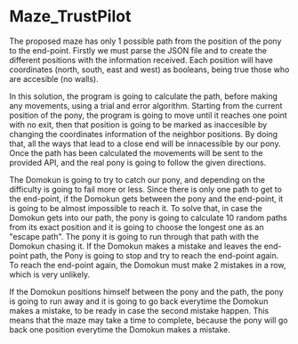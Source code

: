 # Maze_TrustPilot

The proposed maze has only 1 possible path from the position of the pony to the end-point.
Firstly we must parse the JSON file and to create the different positions with the information received.
Each position will have coordinates (north, south, east and west) as booleans, being true those who are accesible (no walls).

In this solution, the program is going to calculate the path, before making any movements, using a trial and error algorithm.
Starting from the current position of the pony, the program is going to move until it reaches one point with no exit, then that position is going
to be marked as inaccesible by changing the coordinates information of the neighbor positions.
By doing that, all the ways that lead to a close end will be innacessible by our pony.
Once the path has been calculated the movements will be sent to the provided API, and the real pony is going to follow the given directions.

The Domokun is going to try to catch our pony, and depending on the difficulty is going to fail more or less. Since there is only one path 
to get to the end-point, if the Domokun gets between the pony and the end-point, it is going to be almost impossible to reach it.
To solve that, in case the Domokun gets into our path, the pony is going to calculate 10 random paths from its exact position and it is 
going to choose the longest one as an "escape path". The pony it is going to run through that path with the Domokun chasing it.
If the Domokun makes a mistake and leaves the end-point path, the Pony is going to stop and try to reach the end-point again.
To reach the end-point again, the Domokun must make 2 mistakes in a row, which is very unlikely.

If the Domokun positions himself between the pony and the path, the pony is going to run away and it is going to go
back everytime the Domokun makes a mistake, to be ready in case the second mistake happen. This means that the maze
may take a time to complete, because the pony will go back one position everytime the Domokun makes a mistake.
